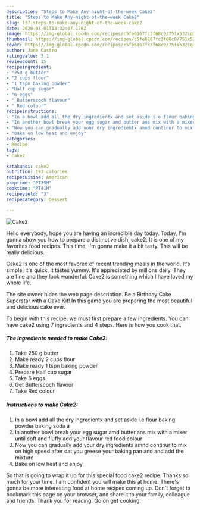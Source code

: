 ```yaml
---
description: "Steps to Make Any-night-of-the-week Cake2"
title: "Steps to Make Any-night-of-the-week Cake2"
slug: 137-steps-to-make-any-night-of-the-week-cake2
date: 2020-08-01T13:32:07.176Z
image: https://img-global.cpcdn.com/recipes/c5fe6167fc3f68c0/751x532cq70/cake2-recipe-main-photo.jpg
thumbnail: https://img-global.cpcdn.com/recipes/c5fe6167fc3f68c0/751x532cq70/cake2-recipe-main-photo.jpg
cover: https://img-global.cpcdn.com/recipes/c5fe6167fc3f68c0/751x532cq70/cake2-recipe-main-photo.jpg
author: Jane Castro
ratingvalue: 3.1
reviewcount: 15
recipeingredient:
- "250 g butter"
- "2 cups flour"
- "1 tspn baking powder"
- "Half cup sugar"
- "6 eggs"
- " Butterscoch flavour"
- " Red colour"
recipeinstructions:
- "In a bowl add all the dry ingredientx and set aside i.e flour baking powder baking soda a"
- "In another bowl break your egg sugar amd butter ans mix with a mixer until soft and fluffy add your flavour red food colour"
- "Now you can gradually add your dry ingredientx amnd continur to mix on high speed after dat you greese your baking pan and and add the mixture"
- "Bake on low heat and enjoy"
categories:
- Recipe
tags:
- cake2

katakunci: cake2 
nutrition: 193 calories
recipecuisine: American
preptime: "PT39M"
cooktime: "PT41M"
recipeyield: "3"
recipecategory: Dessert

---
```



![Cake2](https://img-global.cpcdn.com/recipes/c5fe6167fc3f68c0/751x532cq70/cake2-recipe-main-photo.jpg)

Hello everybody, hope you are having an incredible day today. Today, I'm gonna show you how to prepare a distinctive dish, cake2. It is one of my favorites food recipes. This time, I'm gonna make it a bit tasty. This will be really delicious.

Cake2 is one of the most favored of recent trending meals in the world. It's simple, it's quick, it tastes yummy. It's appreciated by millions daily. They are fine and they look wonderful. Cake2 is something which I have loved my whole life.

The site owner hides the web page description. Be a Birthday Cake Superstar with a Cake Kit! In this game you are preparing the most beautiful and delicious cake ever.


To begin with this recipe, we must first prepare a few ingredients. You can have cake2 using 7 ingredients and 4 steps. Here is how you cook that.

<!--inarticleads1-->

##### The ingredients needed to make Cake2:

1. Take 250 g butter
1. Make ready 2 cups flour
1. Make ready 1 tspn baking powder
1. Prepare Half cup sugar
1. Take 6 eggs
1. Get  Butterscoch flavour
1. Take  Red colour




<!--inarticleads2-->

##### Instructions to make Cake2:

1. In a bowl add all the dry ingredientx and set aside i.e flour baking powder baking soda a
1. In another bowl break your egg sugar amd butter ans mix with a mixer until soft and fluffy add your flavour red food colour
1. Now you can gradually add your dry ingredientx amnd continur to mix on high speed after dat you greese your baking pan and and add the mixture
1. Bake on low heat and enjoy




So that is going to wrap it up for this special food cake2 recipe. Thanks so much for your time. I am confident you will make this at home. There's gonna be more interesting food at home recipes coming up. Don't forget to bookmark this page on your browser, and share it to your family, colleague and friends. Thank you for reading. Go on get cooking!
